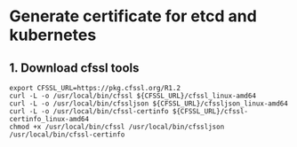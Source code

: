 # Generate certificate for etcd and kubernetes

## 1. Download cfssl tools

```
export CFSSL_URL=https://pkg.cfssl.org/R1.2
curl -L -o /usr/local/bin/cfssl ${CFSSL_URL}/cfssl_linux-amd64
curl -L -o /usr/local/bin/cfssljson ${CFSSL_URL}/cfssljson_linux-amd64
curl -L -o /usr/local/bin/cfssl-certinfo ${CFSSL_URL}/cfssl-certinfo_linux-amd64
chmod +x /usr/local/bin/cfssl /usr/local/bin/cfssljson /usr/local/bin/cfssl-certinfo
```
